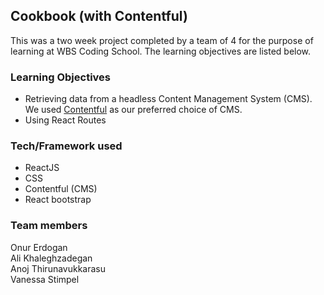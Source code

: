 ## Cookbook (with Contentful)
This was a two week project completed by a team of 4 for the purpose of learning at WBS Coding School. The learning objectives are listed below. 

### Learning Objectives
- Retrieving data from a headless Content Management System (CMS). We used [Contentful](https://www.contentful.com/) as our preferred choice of CMS.
- Using React Routes

### Tech/Framework used
- ReactJS
- CSS
- Contentful (CMS)
- React bootstrap

### Team members
Onur Erdogan <br>
Ali Khaleghzadegan <br>
Anoj Thirunavukkarasu <br>
Vanessa Stimpel <br>

